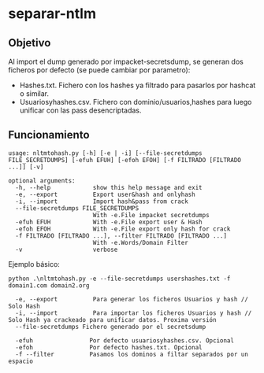 # separar-ntlm

## Objetivo

Al import el dump generado por impacket-secretsdump, se generan dos ficheros por defecto (se puede cambiar por parametro):

- Hashes.txt. Fichero con los hashes ya filtrado para pasarlos por hashcat o similar.
- Usuariosyhashes.csv. Fichero con dominio/usuarios,hashes para luego unificar con las pass desencriptadas.

## Funcionamiento

```
usage: nltmtohash.py [-h] [-e | -i] [--file-secretdumps FILE_SECRETDUMPS] [-efuh EFUH] [-efoh EFOH] [-f FILTRADO [FILTRADO ...]] [-v]
```

```
optional arguments:
  -h, --help            show this help message and exit
  -e, --export          Export user&hash and onlyhash
  -i, --import          Import hash&pass from crack
  --file-secretdumps FILE_SECRETDUMPS
                        With -e.File impacket secretdumps
  -efuh EFUH            With -e.File export user & Hash
  -efoh EFOH            With -e.File export only hash for crack
  -f FILTRADO [FILTRADO ...], --filter FILTRADO [FILTRADO ...]
                        With -e.Words/Domain Filter
  -v                    verbose
```

Ejemplo básico:

```
python .\nltmtohash.py -e --file-secretdumps usershashes.txt -f domain1.com domain2.org
```

```
  -e, --export          Para generar los ficheros Usuarios y hash // Solo Hash
  -i, --import          Para importar los ficheros Usuarios y hash // Solo Hash ya crackeado para unificar datos. Proxima versión
  --file-secretdumps Fichero generado por el secretsdump
                        
  -efuh                Por defecto usuariosyhashes.csv. Opcional
  -efoh                Por defecto hashes.txt. Opcional
  -f --filter          Pasamos los dominos a filtar separados por un espacio

```
